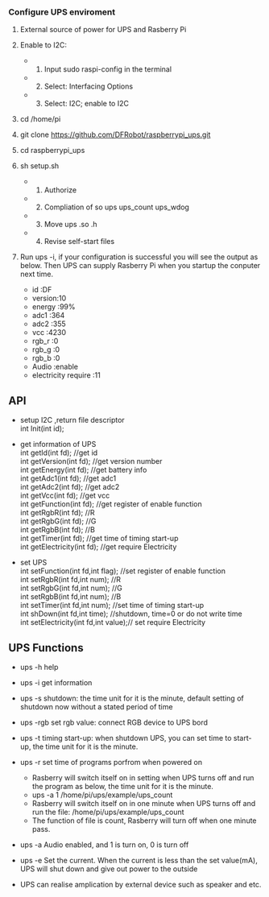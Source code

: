 ### Configure UPS enviroment
1. External source of power for UPS and Rasberry Pi

2. Enable to I2C:
    * 1. Input sudo raspi-config in the terminal
    * 2. Select: Interfacing Options
    * 3. Select: I2C; enable to I2C

3. cd /home/pi

4. git clone https://github.com/DFRobot/raspberrypi_ups.git

5. cd raspberrypi_ups

6. sh setup.sh
    * 1. Authorize 
    * 2. Compliation of  so ups ups_count ups_wdog  
    * 3. Move ups  .so  .h
    * 4. Revise self-start files

7. Run ups -i, if your configuration is successful you will see the output as below.
Then UPS can supply Rasberry Pi when you startup the conputer next time.
    *  id     :DF
    *  version:10
    *  energy :99%
    *  adc1   :364
    *  adc2   :355
    *  vcc    :4230
    *  rgb_r  :0
    *  rgb_g  :0
    *  rgb_b  :0
    *  Audio  :enable
    *  electricity require :11


## API
   * setup I2C ,return file descriptor<br>
            int Init(int id);
   * get information of UPS <br>
        int getId(int fd);          //get id	<br>
        int getVersion(int fd);     //get version number	<br>
        int getEnergy(int fd);      //get battery info <br>
        int getAdc1(int fd);        //get adc1	<br>
        int getAdc2(int fd);        //get adc2	<br>
        int getVcc(int fd);         //get vcc	<br>
        int getFunction(int fd);    //get register	of enable function<br>
        int getRgbR(int fd);        //R		<br>
        int getRgbG(int fd);        //G		<br>
        int getRgbB(int fd);        //B		<br>
        int getTimer(int fd);       //get time of timing start-up <br>
	int getElectricity(int fd); //get require Electricity <br>


* set UPS 	<br>
            int setFunction(int fd,int flag);   //set register of enable function<br>
            int setRgbR(int fd,int num);        //R	<br>
            int setRgbG(int fd,int num);        //G	<br>
            int setRgbB(int fd,int num);        //B	<br>
            int setTimer(int fd,int num);       //set time of timing start-up <br>
            int shDown(int fd,int time);        //shutdown, time=0 or do not write time	<br>
	    int setElectricity(int fd,int value);// set require Electricity <br>


## UPS Functions
   * ups -h    help
   * ups -i     get information
   * ups -s  shutdown: the time unit for it is the minute, default setting of shutdown now without a stated period of time 
   * ups -rgb  set rgb value: connect RGB device to UPS bord
   * ups -t timing start-up:  when shutdown UPS, you can set time to start-up, the time unit for it is the minute.
   * ups -r  set time of programs porfrom when powered on
	   * Rasberry will switch itself on in setting when UPS turns off and run the program as below, the time unit for it is the minute.
	   * ups -a 1 /home/pi/ups/example/ups_count
	   * Rasberry will switch itself on in one minute when UPS turns off and run the file: /home/pi/ups/example/ups_count	   
	   * The function of file is count, Rasberry will turn off when one minute pass.
   * ups -a  Audio enabled, and 1 is turn on, 0 is turn off

   * ups -e Set the current. When the current is less than the set value(mA), UPS will shut down and give out power to the outside

   * UPS can realise amplication by external device such as speaker and etc.
